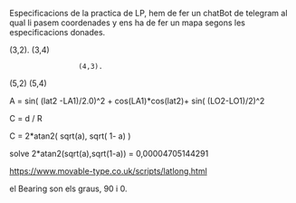 Especificacions de la practica de LP, hem de fer un chatBot de telegram al qual li pasem coordenades y ens ha de fer un mapa segons les especificacions donades.


(3,2).                                    (3,4)

                     (4,3).           

(5,2)                                     (5,4)

A = sin( (lat2 -LA1)/2.0)^2 + cos(LA1)*cos(lat2)+  sin( (LO2-LO1)/2)^2

C = d / R

C = 2*atan2( sqrt(a),  sqrt( 1- a) ) 


solve 2*atan2(sqrt(a),sqrt(1-a)) = 0,00004705144291

https://www.movable-type.co.uk/scripts/latlong.html

el Bearing son els graus, 90 i 0. 
